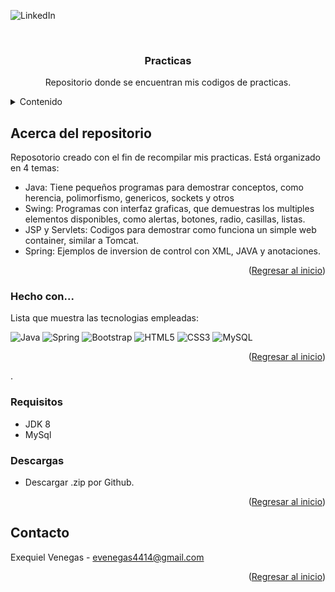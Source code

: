 ![LinkedIn](https://img.shields.io/badge/linkedin-%230077B5.svg?style=for-the-badge&logo=linkedin&logoColor=white)



<!-- PROJECT LOGO -->
<br />
<div align="center">

  <h3 align="center">Practicas</h3>

  <p align="center">
    Repositorio donde se encuentran mis codigos de practicas.
    <br />
  </p>
</div>

<details>
  <summary>Contenido</summary>
  <ol>
    <li><a>Java</a></li>
    <li><a>Swing GUI</a></li>
    <li><a>JSP y Servlets</a></li>    
    <li><a>Spring</a></li>
  </ol>
</details>

## Acerca del repositorio

Reposotorio creado con el fin de recompilar mis practicas. Está organizado en 4 temas:
* Java: Tiene pequeños programas para demostrar conceptos, como herencia, polimorfismo, genericos, sockets y otros
* Swing: Programas con interfaz graficas, que demuestras los multiples elementos disponibles, como alertas, botones, radio, casillas, listas.
* JSP y Servlets: Codigos para demostrar como funciona un simple web container, similar a Tomcat.
* Spring: Ejemplos de  inversion de control con XML, JAVA y anotaciones.

<p align="right">(<a href="#readme-top">Regresar al inicio</a>)</p>

### Hecho con...

Lista que muestra las tecnologias empleadas:

![Java](https://img.shields.io/badge/java-%23ED8B00.svg?style=for-the-badge&logo=java&logoColor=white)
![Spring](https://img.shields.io/badge/spring-%236DB33F.svg?style=for-the-badge&logo=spring&logoColor=white)
![Bootstrap](https://img.shields.io/badge/bootstrap-%23563D7C.svg?style=for-the-badge&logo=bootstrap&logoColor=white)
![HTML5](https://img.shields.io/badge/html5-%23E34F26.svg?style=for-the-badge&logo=html5&logoColor=white)
![CSS3](https://img.shields.io/badge/css3-%231572B6.svg?style=for-the-badge&logo=css3&logoColor=white)
![MySQL](https://img.shields.io/badge/mysql-%2300f.svg?style=for-the-badge&logo=mysql&logoColor=white)

<p align="right">(<a href="#readme-top">Regresar al inicio</a>)</p>.

### Requisitos

- JDK 8
- MySql

### Descargas

- Descargar .zip por Github.

<p align="right">(<a href="#readme-top">Regresar al inicio</a>)</p>

## Contacto

Exequiel Venegas - evenegas4414@gmail.com
<p align="right">(<a href="#readme-top">Regresar al inicio</a>)</p>
